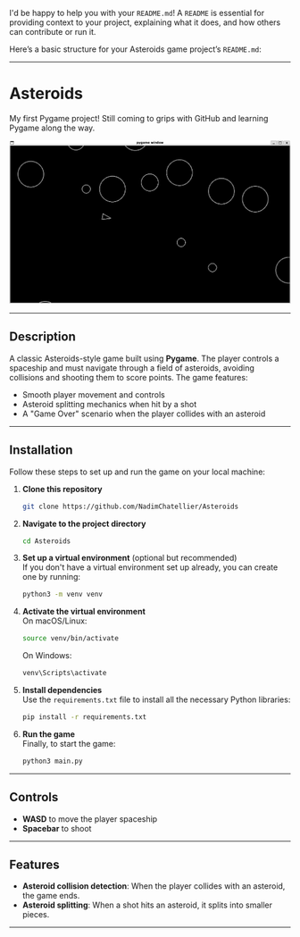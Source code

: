 I'd be happy to help you with your `README.md`! A `README` is essential for providing context to your project, explaining what it does, and how others can contribute or run it.

Here’s a basic structure for your Asteroids game project’s `README.md`:

---

# Asteroids

My first Pygame project! Still coming to grips with GitHub and learning Pygame along the way.

![Game Screenshot](image.png)  

---

## Description

A classic Asteroids-style game built using **Pygame**. The player controls a spaceship and must navigate through a field of asteroids, avoiding collisions and shooting them to score points. The game features:

- Smooth player movement and controls
- Asteroid splitting mechanics when hit by a shot
- A "Game Over" scenario when the player collides with an asteroid

---

## Installation

Follow these steps to set up and run the game on your local machine:

1. **Clone this repository**  
   ```bash
   git clone https://github.com/NadimChatellier/Asteroids
   ```

2. **Navigate to the project directory**  
   ```bash
   cd Asteroids
   ```

3. **Set up a virtual environment** (optional but recommended)  
   If you don't have a virtual environment set up already, you can create one by running:
   ```bash
   python3 -m venv venv
   ```

4. **Activate the virtual environment**  
   On macOS/Linux:
   ```bash
   source venv/bin/activate
   ```
   On Windows:
   ```bash
   venv\Scripts\activate
   ```

5. **Install dependencies**  
   Use the `requirements.txt` file to install all the necessary Python libraries:
   ```bash
   pip install -r requirements.txt
   ```

6. **Run the game**  
   Finally, to start the game:
   ```bash
   python3 main.py
   ```

---

## Controls

- **WASD** to move the player spaceship
- **Spacebar** to shoot

---

## Features

- **Asteroid collision detection**: When the player collides with an asteroid, the game ends.
- **Asteroid splitting**: When a shot hits an asteroid, it splits into smaller pieces.

---

